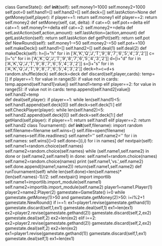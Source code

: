 class GameState():
    def __init__(self):
        self.money1=1000
        self.money2=1000
        self.pot=0
        self.hand1=[]
        self.hand2=[]
        self.deck=[]
        self.lastAction=None
    def getMoney(self,player):
        if player==1:
            return self.money1
        elif player==2:
            return self.money2
    def setMoney(self, cat, delta):
        if cat==0:
            self.pot+=delta
        elif cat==1:
            self.money1+=delta
        elif cat==2:
            self.money2+=delta
    def setLastAction(self,action,amount):
        self.lastAction=(action,amount)
    def getLastAction(self):
        return self.lastAction
    def getPot(self):
        return self.pot
    def NewRound(self):
        self.money1-=50
        self.money2-=50
        self.pot+=100
        self.makeDeck()
        self.hand1=[]
        self.hand2=[]
        self.deal(1)
        self.deal(2)
    def makeDeck(self):
        h=[i+"h" for i in ['A','K','Q','J','T','9','8','7','6','5','4','3','2']]
        c=[i+"c" for i in ['A','K','Q','J','T','9','8','7','6','5','4','3','2']]
        d=[i+"d" for i in ['A','K','Q','J','T','9','8','7','6','5','4','3','2']]
        s=[i+"s" for i in ['A','K','Q','J','T','9','8','7','6','5','4','3','2']]
        deck=h+c+d+s
        random.shuffle(deck)
        self.deck=deck
    def discard(self,player,cards):
        temp=[]
        if player==1:
            for value in range(5):
                if value not in cards:
                    temp.append(self.hand1[value])
            self.hand1=temp
        elif player==2:
            for value in range(5):
                if value not in cards:
                    temp.append(self.hand2[value])
            self.hand2=temp            
    def deal(self,player):
        if player==1:
            while len(self.hand1)<5:
                self.hand1.append(self.deck[0])
                self.deck=self.deck[1:]
        elif self.CheckPlayer(player):
            while len(self.hand2)<5:
                self.hand2.append(self.deck[0])
                self.deck=self.deck[1:]
    def getHand(self,player):
        if player==1:
            return self.hand1
        elif player==2:
            return self.hand2
class Tournament():
    def __init__(self,filename):
        import random
        self.filename=filename
        self.wins={}
        self.ifile=open(filename)
        self.names=self.ifile.readlines()
        self.name1=''
        self.name2=''
        for i in self.names:
            self.wins[i]=0
        self.done=[(i,i) for i in names]
    def nextpair(self):
        self.name1=random.choice(self.names)
        self.name2=random.choice(self.names)
        while (self.name1,self.name2) in done or (self.name2,self.name1) in done:
            self.name1=random.choice(names)
            self.name2=random.choice(names)
        print (self.name1,'vs.',self.name2)
        self.done.append((name1,name2))
        return(self.name1,self.name2)
    def runTournament(self)
        while len(self.done)<len(self.names)*(len(self.names)-1)//2:
            self.nextpair()
            import importlib
            self.name1=importlib.import_module(self.name1)
            self.name2=importlib.import_module(self.name2)
            player1=name1.Player(1)
            player2=name2.Player(2)
            gamestate=GameState()
            i=0
            while gamestate.getMoney(1)>50 and gamestate.getMoney(2)>50:
                i=i%2+1
                gamestate.NewRound()
                if i==1:
                    ex1=player1.revise(gamestate.gethand(1))
                    gamestate.discard(self,1,ex1)
                    gamestate.deal(self,1)
                    ex1=len(ex1)
                    ex2=player2.revise(gamestate.gethand(2))
                    gamestate.discard(self,2,ex2)
                    gamestate.deal(self,2)
                    ex2=len(ex2)
                elif i==2:
                    ex2=player2.revise(gamestate.gethand(2))
                    gamestate.discard(self,2,ex2)
                    gamestate.deal(self,2)
                    ex2=len(ex2)
                    ex1=player1.revise(gamestate.gethand(1))
                    gamestate.discard(self,1,ex1)
                    gamestate.deal(self,1)
                    ex1=len(ex1)
